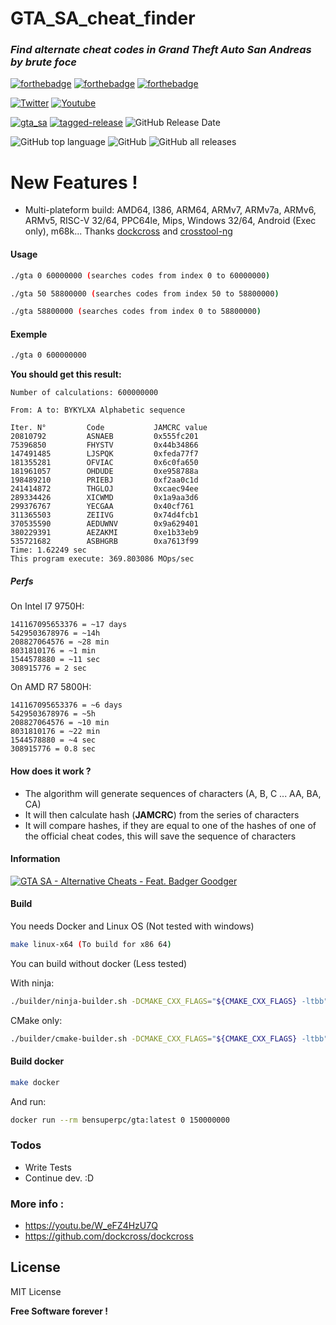 

# GTA_SA_cheat_finder

### _Find alternate cheat codes in Grand Theft Auto San Andreas by brute foce_
 [![forthebadge](https://forthebadge.com/images/badges/built-with-love.svg)](https://forthebadge.com) [![forthebadge](https://forthebadge.com/images/badges/powered-by-jeffs-keyboard.svg)](https://forthebadge.com) [![forthebadge](https://forthebadge.com/images/badges/contains-cat-gifs.svg)](https://forthebadge.com)
 
 [![Twitter](https://img.shields.io/twitter/follow/Bensuperpc?style=social)](https://img.shields.io/twitter/follow/Bensuperpc?style=social) [![Youtube](https://img.shields.io/youtube/channel/subscribers/UCJsQFFL7QW4LSX9eskq-9Yg?style=social)](https://img.shields.io/youtube/channel/subscribers/UCJsQFFL7QW4LSX9eskq-9Yg?style=social) 

[![gta_sa](https://github.com/bensuperpc/GTA_SA_cheat_finder/actions/workflows/main.yml/badge.svg)](https://github.com/bensuperpc/GTA_SA_cheat_finder/actions/workflows/main.yml) [![tagged-release](https://github.com/bensuperpc/GTA_SA_cheat_finder/actions/workflows/release.yml/badge.svg)](https://github.com/bensuperpc/GTA_SA_cheat_finder/actions/workflows/release.yml) ![GitHub Release Date](https://img.shields.io/github/release-date/bensuperpc/GTA_SA_cheat_finder)

![GitHub top language](https://img.shields.io/github/languages/top/bensuperpc/GTA_SA_cheat_finder) ![GitHub](https://img.shields.io/github/license/bensuperpc/GTA_SA_cheat_finder) ![GitHub all releases](https://img.shields.io/github/downloads/bensuperpc/GTA_SA_cheat_finder/total)


# New Features !

  - Multi-plateform build: AMD64, I386, ARM64, ARMv7, ARMv7a, ARMv6, ARMv5, RISC-V 32/64, PPC64le, Mips, Windows 32/64, Android (Exec only), m68k... Thanks [dockcross](https://github.com/dockcross/dockcross) and [crosstool-ng](https://github.com/crosstool-ng/crosstool-ng)

#### Usage

```sh
./gta 0 60000000 (searches codes from index 0 to 60000000)
```

```sh
./gta 50 58800000 (searches codes from index 50 to 58800000)
```

```sh
./gta 58800000 (searches codes from index 0 to 58800000)
```

#### Exemple
```sh
./gta 0 600000000
```
**You should get this result:**
```
Number of calculations: 600000000

From: A to: BYKYLXA Alphabetic sequence

Iter. N°         Code           JAMCRC value   
20810792         ASNAEB         0x555fc201       
75396850         FHYSTV         0x44b34866       
147491485        LJSPQK         0xfeda77f7       
181355281        OFVIAC         0x6c0fa650       
181961057        OHDUDE         0xe958788a       
198489210        PRIEBJ         0xf2aa0c1d       
241414872        THGLOJ         0xcaec94ee       
289334426        XICWMD         0x1a9aa3d6       
299376767        YECGAA         0x40cf761        
311365503        ZEIIVG         0x74d4fcb1       
370535590        AEDUWNV        0x9a629401       
380229391        AEZAKMI        0xe1b33eb9       
535721682        ASBHGRB        0xa7613f99       
Time: 1.62249 sec
This program execute: 369.803086 MOps/sec
```

##### Perfs
On Intel I7 9750H:
```
141167095653376 = ~17 days
5429503678976 = ~14h
208827064576 = ~28 min
8031810176 = ~1 min
1544578880 = ~11 sec
308915776 = 2 sec
```

On AMD R7 5800H:
```
141167095653376 = ~6 days
5429503678976 = ~5h
208827064576 = ~10 min
8031810176 = ~22 min
1544578880 = ~4 sec
308915776 = 0.8 sec
```

#### How does it work ?
- The algorithm will generate sequences of characters (A, B, C ... AA, BA, CA)
- It will then calculate hash (**JAMCRC**) from the series of characters
- It will compare hashes, if they are equal to one of the hashes of one of the official cheat codes, this will save the sequence of characters

#### Information

[![GTA SA - Alternative Cheats - Feat. Badger Goodger](https://yt-embed.herokuapp.com/embed?v=W_eFZ4HzU7Q)](https://youtu.be/W_eFZ4HzU7Q "GTA SA - Alternative Cheats - Feat. Badger Goodger")


#### Build
You needs Docker and Linux OS (Not tested with windows)

```sh
make linux-x64 (To build for x86 64)
```

You can build without docker (Less tested)

With ninja:
```sh
./builder/ninja-builder.sh -DCMAKE_CXX_FLAGS="${CMAKE_CXX_FLAGS} -ltbb"
```

CMake only:
```sh
./builder/cmake-builder.sh -DCMAKE_CXX_FLAGS="${CMAKE_CXX_FLAGS} -ltbb"
```


#### Build docker
```sh
make docker
```
And run:

```sh
docker run --rm bensuperpc/gta:latest 0 150000000
```

### Todos

 - Write Tests
 - Continue dev. :D

### More info : 
- https://youtu.be/W_eFZ4HzU7Q
- https://github.com/dockcross/dockcross

License
----

MIT License


**Free Software forever !**
